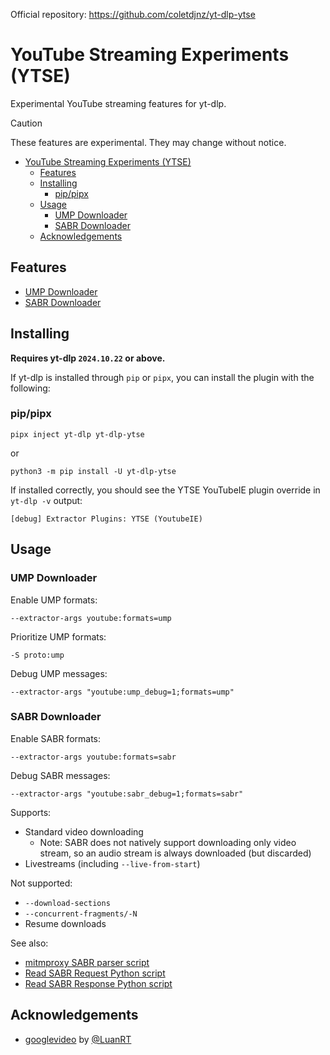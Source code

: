 Official repository: <https://github.com/coletdjnz/yt-dlp-ytse>

# YouTube Streaming Experiments (YTSE)

Experimental YouTube streaming features for yt-dlp.

> [!CAUTION]
> These features are experimental. They may change without notice.

<!-- TOC -->
* [YouTube Streaming Experiments (YTSE)](#youtube-streaming-experiments-ytse)
  * [Features](#features)
  * [Installing](#installing)
    * [pip/pipx](#pippipx)
  * [Usage](#usage)
    * [UMP Downloader](#ump-downloader)
    * [SABR Downloader](#sabr-downloader)
  * [Acknowledgements](#acknowledgements)
<!-- TOC -->

## Features

- [UMP Downloader](#ump-downloader)
- [SABR Downloader](#sabr-downloader)

## Installing

**Requires yt-dlp `2024.10.22` or above.**

If yt-dlp is installed through `pip` or `pipx`, you can install the plugin with the following:

### pip/pipx

```
pipx inject yt-dlp yt-dlp-ytse
```
or

```
python3 -m pip install -U yt-dlp-ytse
```


<!--
### Manual install

1. Download the latest release zip from [releases](https://github.com/coletdjnz/yt-dlp-ytse/releases) 

2. Add the zip to one of the [yt-dlp plugin locations](https://github.com/yt-dlp/yt-dlp#installing-plugins)

    - User Plugins
        - `${XDG_CONFIG_HOME}/yt-dlp/plugins` (recommended on Linux/macOS)
        - `~/.yt-dlp/plugins/`
        - `${APPDATA}/yt-dlp/plugins/` (recommended on Windows)
    
    - System Plugins
       -  `/etc/yt-dlp/plugins/`
       -  `/etc/yt-dlp-plugins/`
    
    - Executable location
        - Binary: where `<root-dir>/yt-dlp.exe`, `<root-dir>/yt-dlp-plugins/`

For more locations and methods, see [installing yt-dlp plugins](https://github.com/yt-dlp/yt-dlp#installing-plugins) 

-->

If installed correctly, you should see the YTSE YouTubeIE plugin override in `yt-dlp -v` output:

    [debug] Extractor Plugins: YTSE (YoutubeIE)


## Usage


### UMP Downloader

Enable UMP formats:

`--extractor-args youtube:formats=ump`

Prioritize UMP formats:

`-S proto:ump`

Debug UMP messages:

`--extractor-args "youtube:ump_debug=1;formats=ump"`


### SABR Downloader

Enable SABR formats:

`--extractor-args youtube:formats=sabr`

<!--
Prioritize SABR formats:

`-S proto:sabr`
-->

Debug SABR messages:

`--extractor-args "youtube:sabr_debug=1;formats=sabr"`

Supports:
- Standard video downloading
  - Note: SABR does not natively support downloading only video stream, so an audio stream is always downloaded (but discarded)
- Livestreams (including `--live-from-start`)

Not supported:
- `--download-sections`
- `--concurrent-fragments/-N`
- Resume downloads


See also:
- [mitmproxy SABR parser script](utils/mitmproxy_sabrdump.py)
- [Read SABR Request Python script](utils/read_sabr_request.py)
- [Read SABR Response Python script](utils/read_sabr_response.py)


## Acknowledgements

- [googlevideo](https://github.com/LuanRT/googlevideo) by [@LuanRT](https://github.com/LuanRT) 